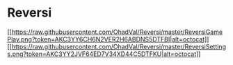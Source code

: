 # Reversi

[[https://raw.githubusercontent.com/OhadVal/Reversi/master/ReversiGamePlay.png?token=AKC3YY6CH6N2VER2H6ABDNS5DTFBI|alt=octocat]]
[[https://raw.githubusercontent.com/OhadVal/Reversi/master/ReversiSettings.png?token=AKC3YY2JVF64ED7V34XD44C5DTFKU|alt=octocat]]
